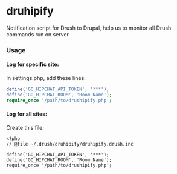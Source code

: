 druhipify
=========

Notification script for Drush to Drupal, help us to monitor all Drush commands run on server


### Usage

#### Log for specific site:

In settings.php, add these lines:

```php
define('GO_HIPCHAT_API_TOKEN', '***');
define('GO_HIPCHAT_ROOM', 'Room Name');
require_once '/path/to/drushipify.php';
```

#### Log for all sites:

Create this file:

```
<?php
// @file ~/.drush/druhipify/druhipify.drush.inc

define('GO_HIPCHAT_API_TOKEN', '***');
define('GO_HIPCHAT_ROOM', 'Room Name');
require_once '/path/to/drushipify.php';
```
